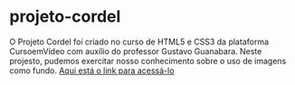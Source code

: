 # projeto-cordel
 O Projeto Cordel foi criado no curso de HTML5 e CSS3 da plataforma CursoemVideo com auxílio do professor Gustavo Guanabara.
 Neste projesto, pudemos exercitar nosso conhecimento sobre o uso de imagens como fundo.
 <a href="https://hiediferreira.github.io/projeto-cordel/" target="_blank">Aqui está o link para acessá-lo</a>
 

